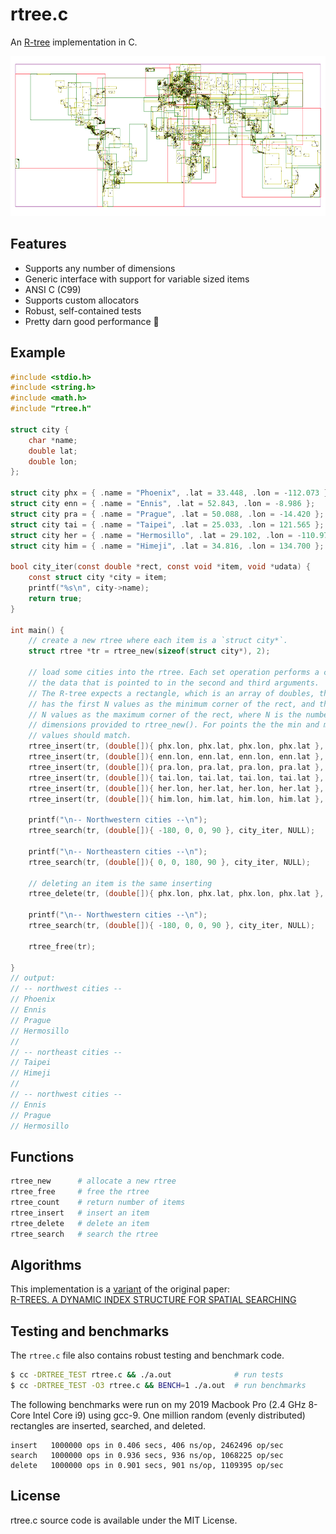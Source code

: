 # rtree.c

An [R-tree](https://en.wikipedia.org/wiki/R-tree) implementation in C. 

<img src="cities.png" width="512" height="256" border="0" alt="Cities">

## Features

- Supports any number of dimensions
- Generic interface with support for variable sized items
- ANSI C (C99)
- Supports custom allocators
- Robust, self-contained tests
- Pretty darn good performance 🚀

## Example

```c
#include <stdio.h>
#include <string.h>
#include <math.h>
#include "rtree.h"

struct city {
    char *name;
    double lat;
    double lon;
};

struct city phx = { .name = "Phoenix", .lat = 33.448, .lon = -112.073 };
struct city enn = { .name = "Ennis", .lat = 52.843, .lon = -8.986 };
struct city pra = { .name = "Prague", .lat = 50.088, .lon = -14.420 };
struct city tai = { .name = "Taipei", .lat = 25.033, .lon = 121.565 };
struct city her = { .name = "Hermosillo", .lat = 29.102, .lon = -110.977 };
struct city him = { .name = "Himeji", .lat = 34.816, .lon = 134.700 };

bool city_iter(const double *rect, const void *item, void *udata) {
    const struct city *city = item;
    printf("%s\n", city->name);
    return true;
}

int main() {
    // create a new rtree where each item is a `struct city*`. 
    struct rtree *tr = rtree_new(sizeof(struct city*), 2);

    // load some cities into the rtree. Each set operation performs a copy of 
    // the data that is pointed to in the second and third arguments. 
    // The R-tree expects a rectangle, which is an array of doubles, that
    // has the first N values as the minimum corner of the rect, and the next
    // N values as the maximum corner of the rect, where N is the number of
    // dimensions provided to rtree_new(). For points the the min and max
    // values should match.
    rtree_insert(tr, (double[]){ phx.lon, phx.lat, phx.lon, phx.lat }, &phx);
    rtree_insert(tr, (double[]){ enn.lon, enn.lat, enn.lon, enn.lat }, &enn);
    rtree_insert(tr, (double[]){ pra.lon, pra.lat, pra.lon, pra.lat }, &pra);
    rtree_insert(tr, (double[]){ tai.lon, tai.lat, tai.lon, tai.lat }, &tai);
    rtree_insert(tr, (double[]){ her.lon, her.lat, her.lon, her.lat }, &her);
    rtree_insert(tr, (double[]){ him.lon, him.lat, him.lon, him.lat }, &him);
    
    printf("\n-- Northwestern cities --\n");
    rtree_search(tr, (double[]){ -180, 0, 0, 90 }, city_iter, NULL);

    printf("\n-- Northeastern cities --\n");
    rtree_search(tr, (double[]){ 0, 0, 180, 90 }, city_iter, NULL);

    // deleting an item is the same inserting
    rtree_delete(tr, (double[]){ phx.lon, phx.lat, phx.lon, phx.lat }, &phx);

    printf("\n-- Northwestern cities --\n");
    rtree_search(tr, (double[]){ -180, 0, 0, 90 }, city_iter, NULL);

    rtree_free(tr);

}
// output:
// -- northwest cities --
// Phoenix
// Ennis
// Prague
// Hermosillo
// 
// -- northeast cities --
// Taipei
// Himeji
// 
// -- northwest cities --
// Ennis
// Prague
// Hermosillo
```

## Functions

```sh
rtree_new      # allocate a new rtree
rtree_free     # free the rtree
rtree_count    # return number of items
rtree_insert   # insert an item
rtree_delete   # delete an item
rtree_search   # search the rtree
```

## Algorithms

This implementation is a [variant](https://github.com/tidwall/rtree#algorithm) of the original paper:  
[R-TREES. A DYNAMIC INDEX STRUCTURE FOR SPATIAL SEARCHING](http://www-db.deis.unibo.it/courses/SI-LS/papers/Gut84.pdf)


## Testing and benchmarks

The `rtree.c` file also contains robust testing and benchmark code.

```sh
$ cc -DRTREE_TEST rtree.c && ./a.out              # run tests
$ cc -DRTREE_TEST -O3 rtree.c && BENCH=1 ./a.out  # run benchmarks
```

The following benchmarks were run on my 2019 Macbook Pro (2.4 GHz 8-Core Intel Core i9) using gcc-9. One million random (evenly distributed) rectangles are inserted, searched, and deleted.

```
insert   1000000 ops in 0.406 secs, 406 ns/op, 2462496 op/sec
search   1000000 ops in 0.936 secs, 936 ns/op, 1068225 op/sec
delete   1000000 ops in 0.901 secs, 901 ns/op, 1109395 op/sec
```

## License

rtree.c source code is available under the MIT License.
